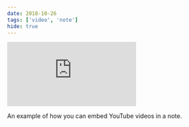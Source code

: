 ```yaml
---
date: 2018-10-26
tags: ['video', 'note']
hide: true
---
```


<Embed
  src="https://www.youtube.com/embed/dpw9EHDh2bM"
/>

An example of how you can embed YouTube videos in a note.
